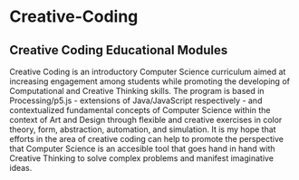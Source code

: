 # Creative-Coding
Creative Coding Educational Modules
-----------------------------------
Creative Coding is an introductory Computer Science curriculum aimed at increasing engagement among students while promoting the developing of Computational and Creative Thinking skills. The program is based in Processing/p5.js - extensions of Java/JavaScript respectively - and contextualized fundamental concepts of Computer Science within the context of Art and Design through flexible and creative exercises in color theory, form, abstraction, automation, and simulation. It is my hope that efforts in the area of creative coding can help to promote the perspective that Computer Science is an accesible tool that goes hand in hand with Creative Thinking to solve complex problems and manifest imaginative ideas.
